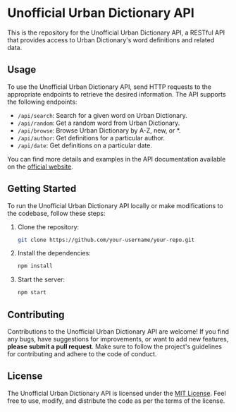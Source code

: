 # Unofficial Urban Dictionary API

This is the repository for the Unofficial Urban Dictionary API, a RESTful API that provides access to Urban Dictionary's word definitions and related data.

## Usage

To use the Unofficial Urban Dictionary API, send HTTP requests to the appropriate endpoints to retrieve the desired information. The API supports the following endpoints:

- `/api/search`: Search for a given word on Urban Dictionary.
- `/api/random`: Get a random word from Urban Dictionary.
- `/api/browse`: Browse Urban Dictionary by A-Z, new, or *.
- `/api/author`: Get definitions for a particular author.
- `/api/date`: Get definitions on a particular date.

You can find more details and examples in the API documentation available on the [official website](https://unofficialurbandictionaryapi.com/).

## Getting Started

To run the Unofficial Urban Dictionary API locally or make modifications to the codebase, follow these steps:

1. Clone the repository:

   ```bash 
   git clone https://github.com/your-username/your-repo.git
   ```
   
2. Install the dependencies:

   ```bash 
   npm install
   ```
   
3. Start the server:

   ```bash 
   npm start
   ```
   
## Contributing

Contributions to the Unofficial Urban Dictionary API are welcome! If you find any bugs, have suggestions for improvements, or want to add new features, **please submit a pull request**. Make sure to follow the project's guidelines for contributing and adhere to the code of conduct.

## License

The Unofficial Urban Dictionary API is licensed under the [MIT License](https://opensource.org/licenses/MIT). Feel free to use, modify, and distribute the code as per the terms of the license.

<!-- ## Contact

If you have any questions or need further assistance, you can reach out to the project maintainer at kashyapshirodkar@gmail.com. -->

